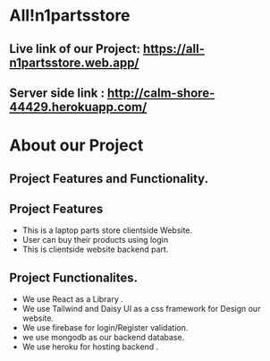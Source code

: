 # All!n1partsstore

## Live link of our Project: https://all-n1partsstore.web.app/
## Server side link : http://calm-shore-44429.herokuapp.com/
# About our Project
## Project Features and Functionality.
## Project Features
* This is a laptop parts store clientside Website.
* User can buy their products using login
* This is clientside website backend part.
## Project  Functionalites.
* We use React as a Library .
* We use Tailwind and Daisy UI as a css framework for Design our website.
* We use firebase for login/Register validation.
* we use mongodb as our backend database.
* We use heroku for hosting backend .